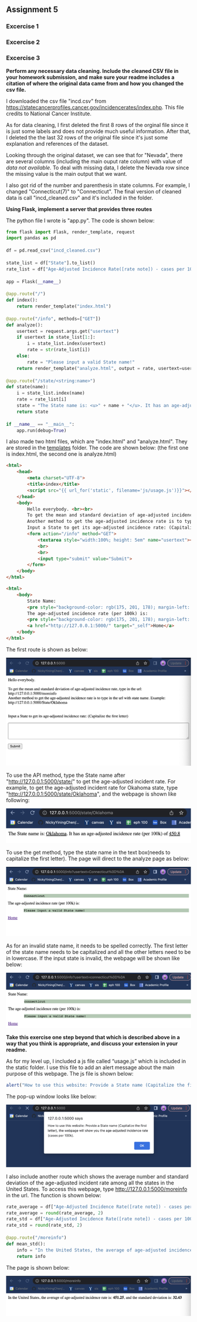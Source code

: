 ## Assignment 5

### Excercise 1

### Excercise 2

### Excercise 3

**Perform any necessary data cleaning. Include the cleaned CSV file in your homework submission, and make sure your readme includes a citation of where the original data came from and how you changed the csv file.**

I downloaded the csv file "incd.csv" from https://statecancerprofiles.cancer.gov/incidencerates/index.php. This file credits to National Cancer Institute.

As for data cleaning, I first deleted the first 8 rows of the orginal file since it is just some labels and does not provide much useful information.  After that, I deleted the the last 32 rows of the original file since it's just some explanation and references of the dataset. 

Looking through the original dataset, we can see that for "Nevada", there are several columns (including the main ouput rate column) with value of *data not available*. To deal with missing data, I delete the Nevada row since the missing value is the main output that we want.

I also got rid of the number and parenthesis in state columns. For example, I changed "Connecticut(7)" to "Connecticut". The final version of cleaned data is call "incd_cleaned.csv" and it's included in the folder. 

**Using Flask, implement a server that provides three routes**

The python file I wrote is "app.py". The code is shown below:

``` python
from flask import Flask, render_template, request
import pandas as pd

df = pd.read_csv("incd_cleaned.csv")

state_list = df["State"].to_list()
rate_list = df["Age-Adjusted Incidence Rate([rate note]) - cases per 100,000"].to_list()

app = Flask(__name__)

@app.route("/")
def index():
    return render_template("index.html")

@app.route("/info", methods=["GET"])
def analyze():
    usertext = request.args.get("usertext")
    if usertext in state_list[1:]:
        i = state_list.index(usertext)
        rate = str(rate_list[i])
    else:
        rate = "Please input a valid State name!"
    return render_template("analyze.html", output = rate, usertext=usertext)

@app.route("/state/<string:name>")
def state(name):
    i = state_list.index(name)
    rate = rate_list[i]
    state = "The State name is: <u>" + name + "</u>. It has an age-adjusted incidence rate (per 100k) of <u>" + str(rate) + "</u>"
    return state
    
if __name__ == "__main__":
    app.run(debug=True)

```

I also made two html files, which are "index.html" and "analyze.html". They are stored in the <u>templates</u> folder. The code are shown below: (the first one is index.html, the second one is analyze.html)

```html
<html>
    <head>
        <meta charset="UTF-8">
        <title>index</title>
        <script src="{{ url_for('static', filename='js/usage.js')}}"></script>
    </head>
    <body>
        Hello everybody. <br><br>
        To get the mean and standard deviation of age-adjusted incidence rate, type in the url: http://127.0.0.1:5000/moreinfo <br> 
        Another method to get the age-adjusted incidence rate is to type in the url with state name. Example: http://127.0.0.1:5000/State/Oklahoma <br><br><br>
        Input a State to get its age-adjusted incidence rate: (Capitalize the first letter)<br><br>
        <form action="/info" method="GET">
            <textarea style="width:100%; height: 5em" name="usertext"></textarea>
            <br>
            <br>
            <input type="submit" value="Submit">
        </form>
    </body>
</html>
```

```html
<html>
    <body>
        State Name:
        <pre style="background-color: rgb(175, 201, 178); margin-left: 5em">{{ usertext }}</pre>
        The age-adjusted incidence rate (per 100k) is:
        <pre style="background-color: rgb(175, 201, 178); margin-left: 5em">{{ output }}</pre>
        <a href="http://127.0.0.1:5000/" target="_self">Home</a>
    </body>
</html>
```

The first route is shown as below: 

![](index.png)

To use the API method, type the State name after "http://127.0.0.1:5000/state/" to get the age-adjusted incident rate. For example, to get the age-adjusted incident rate for Okahoma state, type "http://127.0.0.1:5000/state/Oklahoma", and the webpage is shown like following:

![](oklahoma.png)

To use the get method, type the state name in the text box(needs to capitalize the first letter). The page will direct to the analyze page as below:

![](connecticut.png)

As for an invalid state name, it needs to be spelled correctly. The first letter of the state name needs to be capitalized and all the other letters need to be in lowercase. If the input state is invalid,  the webpage will be shown like below:

![](invalidstate.png)

**Take this exercise one step beyond that which is described above in a way that you think is appropriate, and discuss your extension in your readme.**

As for my level up, I included a js file called “usage.js” which is included in the static folder. I use this file to add an alert message about the main purpose of this webpage. The js file is shown below:

``` js
alert("How to use this website: Provide a State name (Capitalize the first letter), the webpage will show you the age-adjusted incidence rate (cases per 100k).")
```

The pop-up window looks like below:

![](popup.png)

I also include another route which shows the average number and standard deviation of the age-adjusted incident rate among all the states in the United States. To access this webpage, type http://127.0.0.1:5000/moreinfo in the url. The function is shown below:

```python
rate_average = df["Age-Adjusted Incidence Rate([rate note]) - cases per 100,000"].mean()
rate_average = round(rate_average, 2)
rate_std = df["Age-Adjusted Incidence Rate([rate note]) - cases per 100,000"].std()
rate_std = round(rate_std, 2)

@app.route("/moreinfo")
def mean_std():
    info = "In the United States, the average of age-adjusted incidence rate is: <b>" + str(rate_average) + "</b>, and the standard deviation is: <b>" + str(rate_std) + "</b>"
    return info
```

The page is shown below:

![](moreinfo.png)

















